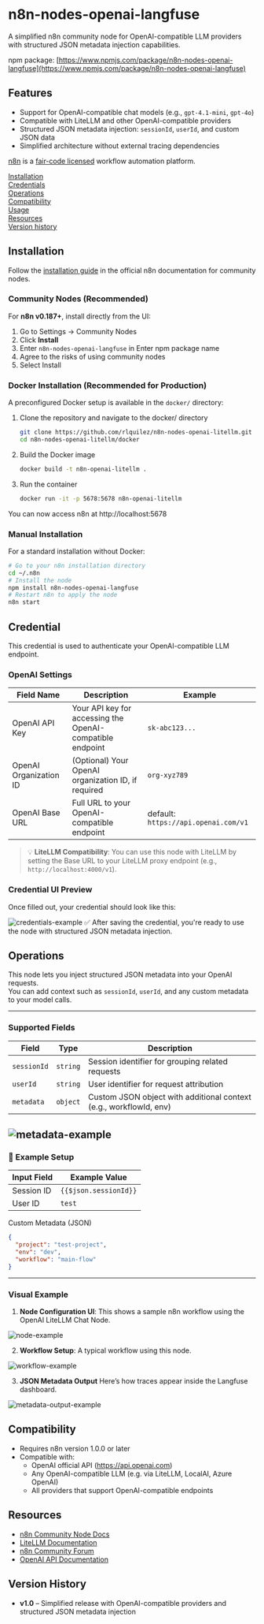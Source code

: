 # n8n-nodes-openai-langfuse

A simplified n8n community node for OpenAI-compatible LLM providers with structured JSON metadata injection capabilities.

npm package: [https://www.npmjs.com/package/n8n-nodes-openai-langfuse](https://www.npmjs.com/package/n8n-nodes-openai-langfuse)

## Features

- Support for OpenAI-compatible chat models (e.g., `gpt-4.1-mini`, `gpt-4o`)
- Compatible with LiteLLM and other OpenAI-compatible providers
- Structured JSON metadata injection: `sessionId`, `userId`, and custom JSON data
- Simplified architecture without external tracing dependencies

[n8n](https://n8n.io/) is a [fair-code licensed](https://docs.n8n.io/reference/license/) workflow automation platform.

[Installation](#installation)  
[Credentials](#credentials)  <!-- delete if no auth needed -->  
[Operations](#operations)  
[Compatibility](#compatibility)  
[Usage](#usage)  <!-- delete if not using this section -->  
[Resources](#resources)  
[Version history](#version-history)  <!-- delete if not using this section -->  

## Installation
Follow the [installation guide](https://docs.n8n.io/integrations/community-nodes/installation/) in the official n8n documentation for community nodes.

### Community Nodes (Recommended)
For **n8n v0.187+**, install directly from the UI:
1. Go to Settings → Community Nodes
2. Click **Install**
3. Enter `n8n-nodes-openai-langfuse` in Enter npm package name
4. Agree to the risks of using community nodes
5. Select Install

### Docker Installation (Recommended for Production)
A preconfigured Docker setup is available in the `docker/` directory:

1. Clone the repository and navigate to the docker/ directory
    ```bash
    git clone https://github.com/rlquilez/n8n-nodes-openai-litellm.git
    cd n8n-nodes-openai-litellm/docker
    ```
2. Build the Docker image
    ```bash
    docker build -t n8n-openai-litellm .
    ```
3. Run the container
    ```bash
    docker run -it -p 5678:5678 n8n-openai-litellm
    ```
You can now access n8n at http://localhost:5678

### Manual Installation
For a standard installation without Docker:
```bash
# Go to your n8n installation directory
cd ~/.n8n 
# Install the node
npm install n8n-nodes-openai-langfuse
# Restart n8n to apply the node
n8n start
```
## Credential 

This credential is used to authenticate your OpenAI-compatible LLM endpoint.

### OpenAI Settings
|Field Name|Description|Example|
|-----|-----|-----|
|OpenAI API Key|Your API key for accessing the OpenAI-compatible endpoint|`sk-abc123...`|
|OpenAI Organization ID|(Optional) Your OpenAI organization ID, if required|`org-xyz789`|
|OpenAI Base URL|Full URL to your OpenAI-compatible endpoint|default: `https://api.openai.com/v1`|

> 💡 **LiteLLM Compatibility**: You can use this node with LiteLLM by setting the Base URL to your LiteLLM proxy endpoint (e.g., `http://localhost:4000/v1`).

### Credential UI Preview
Once filled out, your credential should look like this:

![credentials-example](https://github.com/rlquilez/n8n-nodes-openai-litellm/blob/main/assets/credential-example.png?raw=true)
✅ After saving the credential, you're ready to use the node with structured JSON metadata injection.

## Operations

This node lets you inject structured JSON metadata into your OpenAI requests.  
You can add context such as `sessionId`, `userId`, and any custom metadata to your model calls.

---
### Supported Fields

| Field | Type | Description |
|----------|----------|----------|
| `sessionId` | `string` | Session identifier for grouping related requests |
| `userId` | `string` | User identifier for request attribution |
| `metadata` | `object` | Custom JSON object with additional context (e.g., workflowId, env) |

![metadata-example](https://github.com/rlquilez/n8n-nodes-openai-litellm/blob/main/assets/metadata-example.png?raw=true)
---
### 🧪 Example Setup
| Input Field | Example Value |
|----------|----------|
| Session ID | `{{$json.sessionId}}`|
| User ID | `test` |	
Custom Metadata (JSON)
```json
{
  "project": "test-project",
  "env": "dev",
  "workflow": "main-flow"
}
```
---
### Visual Example
1. **Node Configuration UI**: This shows a sample n8n workflow using the OpenAI LiteLLM Chat Node.

![node-example](https://github.com/rlquilez/n8n-nodes-openai-litellm/blob/main/assets/node-example.png?raw=true)

2. **Workflow Setup**: A typical workflow using this node.

![workflow-example](https://github.com/rlquilez/n8n-nodes-openai-litellm/blob/main/assets/workflow-example.png?raw=true)

3. **JSON Metadata Output**
Here’s how traces appear inside the Langfuse dashboard.

![metadata-output-example](https://github.com/rlquilez/n8n-nodes-openai-litellm/blob/main/assets/langfuse-example.png?raw=true)


## Compatibility
- Requires n8n version 1.0.0 or later
- Compatible with:
  - OpenAI official API (https://api.openai.com)
  - Any OpenAI-compatible LLM (e.g. via LiteLLM, LocalAI, Azure OpenAI)
  - All providers that support OpenAI-compatible endpoints

## Resources

- [n8n Community Node Docs](https://docs.n8n.io/integrations/community-nodes/)
- [LiteLLM Documentation](https://docs.litellm.ai/)
- [n8n Community Forum](https://community.n8n.io/)
- [OpenAI API Documentation](https://platform.openai.com/docs/)

## Version History

- **v1.0** – Simplified release with OpenAI-compatible providers and structured JSON metadata injection

